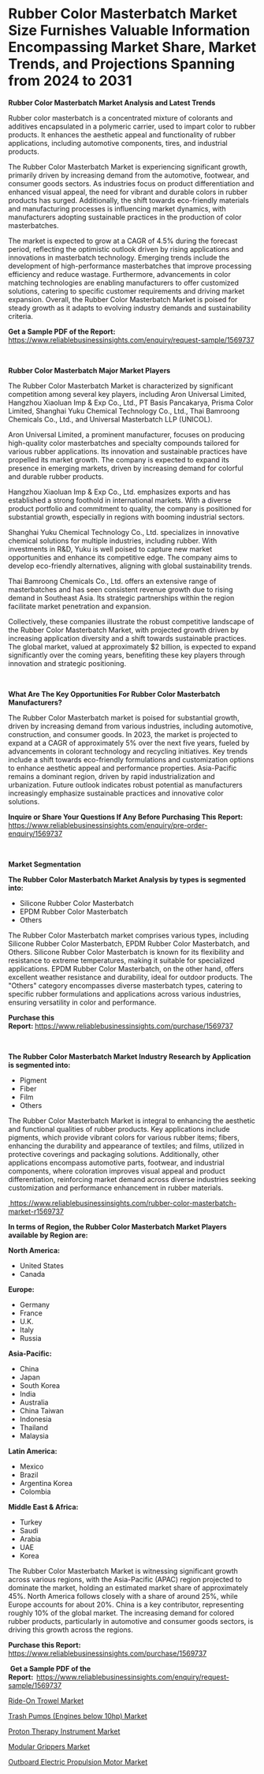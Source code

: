 <p><h1>Rubber Color Masterbatch Market Size Furnishes Valuable Information Encompassing Market Share, Market Trends, and Projections Spanning from 2024 to 2031</h1></p><p><strong>Rubber Color Masterbatch Market Analysis and Latest Trends</strong></p>
<p><p>Rubber color masterbatch is a concentrated mixture of colorants and additives encapsulated in a polymeric carrier, used to impart color to rubber products. It enhances the aesthetic appeal and functionality of rubber applications, including automotive components, tires, and industrial products. </p><p>The Rubber Color Masterbatch Market is experiencing significant growth, primarily driven by increasing demand from the automotive, footwear, and consumer goods sectors. As industries focus on product differentiation and enhanced visual appeal, the need for vibrant and durable colors in rubber products has surged. Additionally, the shift towards eco-friendly materials and manufacturing processes is influencing market dynamics, with manufacturers adopting sustainable practices in the production of color masterbatches.</p><p>The market is expected to grow at a CAGR of 4.5% during the forecast period, reflecting the optimistic outlook driven by rising applications and innovations in masterbatch technology. Emerging trends include the development of high-performance masterbatches that improve processing efficiency and reduce wastage. Furthermore, advancements in color matching technologies are enabling manufacturers to offer customized solutions, catering to specific customer requirements and driving market expansion. Overall, the Rubber Color Masterbatch Market is poised for steady growth as it adapts to evolving industry demands and sustainability criteria.</p></p>
<p><strong>Get a Sample PDF of the Report:&nbsp;</strong> <a href="https://www.reliablebusinessinsights.com/enquiry/request-sample/1569737?utm_campaign=1719&utm_medium=2&utm_source=Github&utm_content=ia&utm_term=14102024&utm_id=rubber-color-masterbatch">https://www.reliablebusinessinsights.com/enquiry/request-sample/1569737</a></p>
<p>&nbsp;</p>
<p><strong>Rubber Color Masterbatch Major Market Players</strong></p>
<p><p>The Rubber Color Masterbatch Market is characterized by significant competition among several key players, including Aron Universal Limited, Hangzhou Xiaoluan Imp & Exp Co., Ltd., PT Basis Pancakarya, Prisma Color Limited, Shanghai Yuku Chemical Technology Co., Ltd., Thai Bamroong Chemicals Co., Ltd., and Universal Masterbatch LLP (UNICOL). </p><p>Aron Universal Limited, a prominent manufacturer, focuses on producing high-quality color masterbatches and specialty compounds tailored for various rubber applications. Its innovation and sustainable practices have propelled its market growth. The company is expected to expand its presence in emerging markets, driven by increasing demand for colorful and durable rubber products.</p><p>Hangzhou Xiaoluan Imp & Exp Co., Ltd. emphasizes exports and has established a strong foothold in international markets. With a diverse product portfolio and commitment to quality, the company is positioned for substantial growth, especially in regions with booming industrial sectors.</p><p>Shanghai Yuku Chemical Technology Co., Ltd. specializes in innovative chemical solutions for multiple industries, including rubber. With investments in R&D, Yuku is well poised to capture new market opportunities and enhance its competitive edge. The company aims to develop eco-friendly alternatives, aligning with global sustainability trends.</p><p>Thai Bamroong Chemicals Co., Ltd. offers an extensive range of masterbatches and has seen consistent revenue growth due to rising demand in Southeast Asia. Its strategic partnerships within the region facilitate market penetration and expansion.</p><p>Collectively, these companies illustrate the robust competitive landscape of the Rubber Color Masterbatch Market, with projected growth driven by increasing application diversity and a shift towards sustainable practices. The global market, valued at approximately $2 billion, is expected to expand significantly over the coming years, benefiting these key players through innovation and strategic positioning.</p></p>
<p>&nbsp;</p>
<p><strong>What Are The Key Opportunities For Rubber Color Masterbatch Manufacturers?</strong></p>
<p><p>The Rubber Color Masterbatch market is poised for substantial growth, driven by increasing demand from various industries, including automotive, construction, and consumer goods. In 2023, the market is projected to expand at a CAGR of approximately 5% over the next five years, fueled by advancements in colorant technology and recycling initiatives. Key trends include a shift towards eco-friendly formulations and customization options to enhance aesthetic appeal and performance properties. Asia-Pacific remains a dominant region, driven by rapid industrialization and urbanization. Future outlook indicates robust potential as manufacturers increasingly emphasize sustainable practices and innovative color solutions.</p></p>
<p><strong>Inquire or Share Your Questions If Any Before Purchasing This Report:</strong> <a href="https://www.reliablebusinessinsights.com/enquiry/pre-order-enquiry/1569737?utm_campaign=1719&utm_medium=2&utm_source=Github&utm_content=ia&utm_term=14102024&utm_id=rubber-color-masterbatch">https://www.reliablebusinessinsights.com/enquiry/pre-order-enquiry/1569737</a></p>
<p>&nbsp;</p>
<p><strong>Market Segmentation</strong></p>
<p><strong>The Rubber Color Masterbatch Market Analysis by types is segmented into:</strong></p>
<p><ul><li>Silicone Rubber Color Masterbatch</li><li>EPDM Rubber Color Masterbatch</li><li>Others</li></ul></p>
<p><p>The Rubber Color Masterbatch market comprises various types, including Silicone Rubber Color Masterbatch, EPDM Rubber Color Masterbatch, and Others. Silicone Rubber Color Masterbatch is known for its flexibility and resistance to extreme temperatures, making it suitable for specialized applications. EPDM Rubber Color Masterbatch, on the other hand, offers excellent weather resistance and durability, ideal for outdoor products. The "Others" category encompasses diverse masterbatch types, catering to specific rubber formulations and applications across various industries, ensuring versatility in color and performance.</p></p>
<p><strong>Purchase this Report:&nbsp;</strong><a href="https://www.reliablebusinessinsights.com/purchase/1569737?utm_campaign=1719&utm_medium=2&utm_source=Github&utm_content=ia&utm_term=14102024&utm_id=rubber-color-masterbatch">https://www.reliablebusinessinsights.com/purchase/1569737</a></p>
<p>&nbsp;</p>
<p><strong>The Rubber Color Masterbatch Market Industry Research by Application is segmented into:</strong></p>
<p><ul><li>Pigment</li><li>Fiber</li><li>Film</li><li>Others</li></ul></p>
<p><p>The Rubber Color Masterbatch Market is integral to enhancing the aesthetic and functional qualities of rubber products. Key applications include pigments, which provide vibrant colors for various rubber items; fibers, enhancing the durability and appearance of textiles; and films, utilized in protective coverings and packaging solutions. Additionally, other applications encompass automotive parts, footwear, and industrial components, where coloration improves visual appeal and product differentiation, reinforcing market demand across diverse industries seeking customization and performance enhancement in rubber materials.</p></p>
<p><a href="https://www.reliablebusinessinsights.com/rubber-color-masterbatch-market-r1569737?utm_campaign=1719&utm_medium=2&utm_source=Github&utm_content=ia&utm_term=14102024&utm_id=rubber-color-masterbatch">&nbsp;https://www.reliablebusinessinsights.com/rubber-color-masterbatch-market-r1569737</a></p>
<p><strong>In terms of Region, the Rubber Color Masterbatch Market Players available by Region are:</strong></p>
<p>
    <p> <strong> North America: </strong>
        <ul>
            <li>United States</li>
            <li>Canada</li>
        </ul>
        </p> 
    <p> <strong> Europe: </strong>
        <ul>
            <li>Germany</li>
            <li>France</li>
            <li>U.K.</li>
            <li>Italy</li>
            <li>Russia</li>
        </ul>
        </p> 
    <p> <strong> Asia-Pacific: </strong>
        <ul>
            <li>China</li>
            <li>Japan</li>
            <li>South Korea</li>
            <li>India</li>
            <li>Australia</li>
            <li>China Taiwan</li>
            <li>Indonesia</li>
            <li>Thailand</li>
            <li>Malaysia</li>
        </ul>
        </p> 
    <p> <strong> Latin America: </strong>
        <ul>
            <li>Mexico</li>
            <li>Brazil</li>
            <li>Argentina Korea</li>
            <li>Colombia</li>
        </ul>
        </p> 
    <p> <strong> Middle East & Africa: </strong>
        <ul>
            <li>Turkey</li>
            <li>Saudi</li>
            <li>Arabia</li>
            <li>UAE</li>
            <li>Korea</li>
        </ul>
    </p>
    </p>
<p><p>The Rubber Color Masterbatch Market is witnessing significant growth across various regions, with the Asia-Pacific (APAC) region projected to dominate the market, holding an estimated market share of approximately 45%. North America follows closely with a share of around 25%, while Europe accounts for about 20%. China is a key contributor, representing roughly 10% of the global market. The increasing demand for colored rubber products, particularly in automotive and consumer goods sectors, is driving this growth across the regions.</p></p>
<p><strong>Purchase this Report: </strong><a href="https://www.reliablebusinessinsights.com/purchase/1569737?utm_campaign=1719&utm_medium=2&utm_source=Github&utm_content=ia&utm_term=14102024&utm_id=rubber-color-masterbatch">https://www.reliablebusinessinsights.com/purchase/1569737</a></p>
<p>&nbsp;<strong>Get a Sample PDF of the Report:&nbsp;&nbsp;</strong><a href="https://www.reliablebusinessinsights.com/enquiry/request-sample/1569737?utm_campaign=1719&utm_medium=2&utm_source=Github&utm_content=ia&utm_term=14102024&utm_id=rubber-color-masterbatch">https://www.reliablebusinessinsights.com/enquiry/request-sample/1569737</a></p>
<p><strong></strong></p>
<p><p><a href="https://www.linkedin.com/pulse/ride-on-trowel-market-analysis-product-segmentation-regional-vgrhf?trk=public_post_embed_feed-article-content&utm_campaign=1719&utm_medium=2&utm_source=Github&utm_content=ia&utm_term=14102024&utm_id=rubber-color-masterbatch">Ride-On Trowel Market</a></p><p><a href="https://www.linkedin.com/pulse/trash-pumps-engines-below-10hp-market-segmentation-in-depth-vdrfc?trk=public_post_embed_feed-article-content&utm_campaign=1719&utm_medium=2&utm_source=Github&utm_content=ia&utm_term=14102024&utm_id=rubber-color-masterbatch">Trash Pumps (Engines below 10hp) Market</a></p><p><a href="https://www.linkedin.com/pulse/influencing-factors-proton-therapy-instrument-market-insights-dlaqe?utm_campaign=1719&utm_medium=2&utm_source=Github&utm_content=ia&utm_term=14102024&utm_id=rubber-color-masterbatch">Proton Therapy Instrument Market</a></p><p><a href="https://www.linkedin.com/pulse/investment-opportunities-modular-grippers-sector-risk-analysis-jll4f?trk=public_post_embed_feed-article-content&utm_campaign=1719&utm_medium=2&utm_source=Github&utm_content=ia&utm_term=14102024&utm_id=rubber-color-masterbatch">Modular Grippers Market</a></p><p><a href="https://www.linkedin.com/pulse/outboard-electric-propulsion-motor-market-maturity-analysis-eleqf?trk=public_post_embed_feed-article-content&utm_campaign=1719&utm_medium=2&utm_source=Github&utm_content=ia&utm_term=14102024&utm_id=rubber-color-masterbatch">Outboard Electric Propulsion Motor Market</a></p></p>